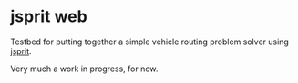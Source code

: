 jsprit web
==========

Testbed for putting together a simple vehicle routing problem solver using [jsprit](http://jsprit.github.io/).

Very much a work in progress, for now.
